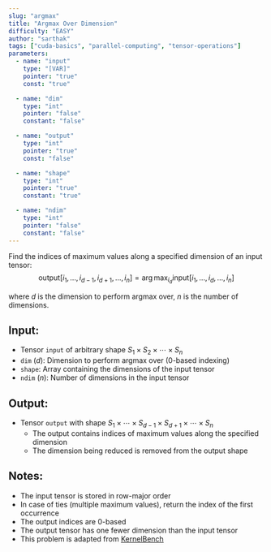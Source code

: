 ```yaml
---
slug: "argmax"
title: "Argmax Over Dimension"
difficulty: "EASY" 
author: "sarthak"
tags: ["cuda-basics", "parallel-computing", "tensor-operations"]
parameters:
  - name: "input"
    type: "[VAR]"
    pointer: "true"
    const: "true"

  - name: "dim"
    type: "int"
    pointer: "false"
    constant: "false"

  - name: "output"
    type: "int"
    pointer: "true"
    const: "false"

  - name: "shape"
    type: "int"
    pointer: "true"
    constant: "true"

  - name: "ndim"
    type: "int"
    pointer: "false"
    constant: "false"
---
```


Find the indices of maximum values along a specified dimension of an input tensor:
$$
\text{output}[i_1,\ldots,i_{d-1},i_{d+1},\ldots,i_n] = \arg\max_{i_d} \text{input}[i_1,\ldots,i_d,\ldots,i_n]
$$

where $d$ is the dimension to perform argmax over, $n$ is the number of dimensions.

## Input:
- Tensor `input` of arbitrary shape $S_1 \times S_2 \times \cdots \times S_n$
- `dim` ($d$): Dimension to perform argmax over (0-based indexing)
- `shape`: Array containing the dimensions of the input tensor
- `ndim` ($n$): Number of dimensions in the input tensor

## Output:
- Tensor `output` with shape $S_1 \times \cdots \times S_{d-1} \times S_{d+1} \times \cdots \times S_n$
  - The output contains indices of maximum values along the specified dimension
  - The dimension being reduced is removed from the output shape

## Notes:
- The input tensor is stored in row-major order
- In case of ties (multiple maximum values), return the index of the first occurrence
- The output indices are 0-based
- The output tensor has one fewer dimension than the input tensor
- This problem is adapted from [KernelBench](https://github.com/ScalingIntelligence/KernelBench/blob/main/KernelBench/level1/51_Argmax_over_a_dimension.py)